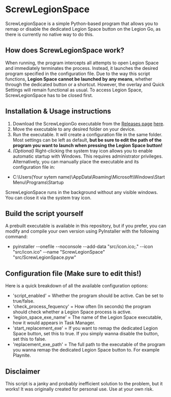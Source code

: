 # ScrewLegionSpace
ScrewLegionSpace is a simple Python-based program that allows you to remap or disable the dedicated Legion Space button on the Legion Go, as there is currently no native way to do this.

## How does ScrewLegionSpace work?
When running, the program intercepts all attempts to open Legion Space and immediately terminates the process. Instead, it launches the desired program specified in the configuration file.
Due to the way this script functions, **Legion Space cannot be launched by any means**, whether through the dedicated button or a shortcut. However, the overlay and Quick Settings will remain functional as usual. To access Legion Space, ScrewLegionSpace has to be closed first.

## Installation & Usage instructions
1. Download the ScrewLegionGo executable from the [Releases page](https://github.com/IggyIggz1999/Screw-Legion-Space/releases) [here](https://github.com/IggyIggz1999/Screw-Legion-Space/releases/download/V1/ScrewLegionSpace.exe).
2. Move the executable to any desired folder on your device.
3. Run the executable. It will create a configuration file in the same folder. Most settings can be left as default, **but be sure to edit the path of the program you want to launch when pressing the Legion Space button!**
4. _(Optional)_ Right-clicking the system tray icon allows you to enable automatic startup with Windows. This requires administrator privileges. Alternatively, you can manually place the executable and its configuration file in:
 - C:\Users\(Your sytem name)\AppData\Roaming\Microsoft\Windows\Start Menu\Programs\Startup

ScrewLegionSpace runs in the background without any visible windows. You can close it via the system tray icon.

## Build the script yourself
A prebuilt executable is available in this repository, but if you prefer, you can modify and compile your own version using PyInstaller with the following command:
 - pyinstaller --onefile --noconsole --add-data "src/icon.ico;." --icon "src/icon.ico" --name "ScrewLegionSpace" "src/ScrewLegionSpace.pyw"

## Configuration file (Make sure to edit this!)
Here is a quick breakdown of all the available configuration options:
 - 'script_enabled' = Whether the program should be active. Can be set to true/false.
 - 'check_process_fequency' =  How often (In seconds) the program should check whether a Legion Space process is active. 
 - 'legion_space_exe_name' = The name of the Legion Space executable, how it would appears in Task Manager.
 - 'start_replacement_exe' = If you want to remap the dedicated Legion Space button, set this to true. If you simply wanna disable the button, set this to false.
 - 'replacement_exe_path' = The full path to the executable of the program you wanna remap the dedicated Legion Space button to. For example Playnite.

## Disclaimer
This script is a janky and probably inefficient solution to the problem, but it works! It was originally created for personal use. Use at your own risk.













